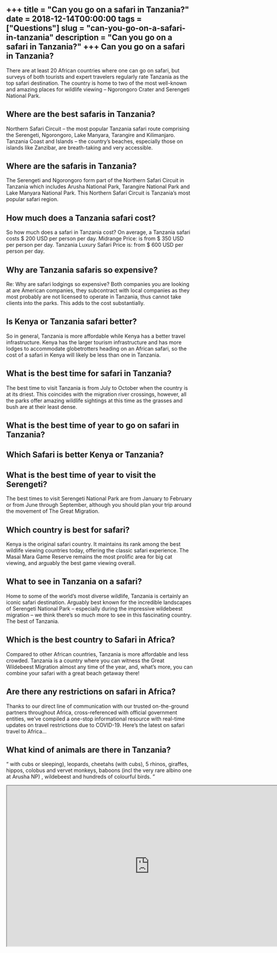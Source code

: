 +++
title = "Can you go on a safari in Tanzania?"
date = 2018-12-14T00:00:00
tags = ["Questions"]
slug = "can-you-go-on-a-safari-in-tanzania"
description = "Can you go on a safari in Tanzania?"
+++
Can you go on a safari in Tanzania?
-----------------------------------

There are at least 20 African countries where one can go on safari, but surveys of both tourists and expert travelers regularly rate Tanzania as the top safari destination. The country is home to two of the most well-known and amazing places for wildlife viewing – Ngorongoro Crater and Serengeti National Park.

Where are the best safaris in Tanzania?
---------------------------------------

Northern Safari Circuit – the most popular Tanzania safari route comprising the Serengeti, Ngorongoro, Lake Manyara, Tarangire and Kilimanjaro. Tanzania Coast and Islands – the country’s beaches, especially those on islands like Zanzibar, are breath-taking and very accessible.

Where are the safaris in Tanzania?
----------------------------------

The Serengeti and Ngorongoro form part of the Northern Safari Circuit in Tanzania which includes Arusha National Park, Tarangire National Park and Lake Manyara National Park. This Northern Safari Circuit is Tanzania’s most popular safari region.

How much does a Tanzania safari cost?
-------------------------------------

So how much does a safari in Tanzania cost? On average, a Tanzania safari costs $ 200 USD per person per day. Midrange Price: is from $ 350 USD per person per day. Tanzania Luxury Safari Price is: from $ 600 USD per person per day.

Why are Tanzania safaris so expensive?
--------------------------------------

Re: Why are safari lodgings so expensive? Both companies you are looking at are American companies, they subcontract with local companies as they most probably are not licensed to operate in Tanzania, thus cannot take clients into the parks. This adds to the cost substantially.

Is Kenya or Tanzania safari better?
-----------------------------------

So in general, Tanzania is more affordable while Kenya has a better travel infrastructure. Kenya has the larger tourism infrastructure and has more lodges to accommodate globetrotters heading on an African safari, so the cost of a safari in Kenya will likely be less than one in Tanzania.

What is the best time for safari in Tanzania?
---------------------------------------------

The best time to visit Tanzania is from July to October when the country is at its driest. This coincides with the migration river crossings, however, all the parks offer amazing wildlife sightings at this time as the grasses and bush are at their least dense.

What is the best time of year to go on safari in Tanzania?
----------------------------------------------------------

Which Safari is better Kenya or Tanzania?
-----------------------------------------

What is the best time of year to visit the Serengeti?
-----------------------------------------------------

The best times to visit Serengeti National Park are from January to February or from June through September, although you should plan your trip around the movement of The Great Migration.

Which country is best for safari?
---------------------------------

Kenya is the original safari country. It maintains its rank among the best wildlife viewing countries today, offering the classic safari experience. The Masai Mara Game Reserve remains the most prolific area for big cat viewing, and arguably the best game viewing overall.

What to see in Tanzania on a safari?
------------------------------------

Home to some of the world’s most diverse wildlife, Tanzania is certainly an iconic safari destination. Arguably best known for the incredible landscapes of Serengeti National Park – especially during the impressive wildebeest migration – we think there’s so much more to see in this fascinating country. The best of Tanzania.

Which is the best country to Safari in Africa?
----------------------------------------------

Compared to other African countries, Tanzania is more affordable and less crowded. Tanzania is a country where you can witness the Great Wildebeest Migration almost any time of the year, and, what’s more, you can combine your safari with a great beach getaway there!

Are there any restrictions on safari in Africa?
-----------------------------------------------

Thanks to our direct line of communication with our trusted on-the-ground partners throughout Africa, cross-referenced with official government entities, we’ve compiled a one-stop informational resource with real-time updates on travel restrictions due to COVID-19. Here’s the latest on safari travel to Africa…

What kind of animals are there in Tanzania?
-------------------------------------------

“ with cubs or sleeping), leopards, cheetahs (with cubs), 5 rhinos, giraffes, hippos, colobus and vervet monkeys, baboons (incl the very rare albino one at Arusha NP) , wildebeest and hundreds of colourful birds. ”

<iframe allow="accelerometer; autoplay; clipboard-write; encrypted-media; gyroscope; picture-in-picture" allowfullscreen="" class="__youtube_prefs__  epyt-is-override  no-lazyload" data-no-lazy="1" data-origheight="433" data-origwidth="770" data-skipgform_ajax_framebjll="" height="433" id="_ytid_81379" loading="lazy" src="https://www.youtube.com/embed/rvXHUn3MdKQ?enablejsapi=1&autoplay=0&cc_load_policy=0&cc_lang_pref=&iv_load_policy=1&loop=0&modestbranding=0&rel=1&fs=1&playsinline=0&autohide=2&theme=dark&color=red&controls=1&" title="YouTube player" width="770"></iframe>